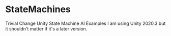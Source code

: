 # StateMachines
Trivial Change
Unity State Machine AI Examples
I am using Unity 2020.3 but it shouldn't matter if it's a later version.

